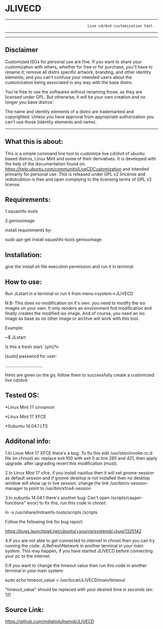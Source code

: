 JLIVECD
======
*************************************************************************************************************************
                                          Live cd/dvd customization tool
*************************************************************************************************************************
 
*************************************************************************************************************************
Disclaimer
-----------

Customized ISOs for personal use are fine. If you want to share your customization with others, whether for free or for purchase, you'll have to rename it; remove all distro specific artwork, branding, and other identity elements; and you can't confuse your intended users about the customization being associated in any way with the base distro.

You're free to use the softwares without renaming those, as they are licensed under GPL. But otherwise, it will be your own creation and no longer you base distros'.

The name and identity elements of a distro are trademarked and copyrighted. Unless you have approval from appropriate authorization you can't use those (identity elements and name).
*************************************************************************************************************************

What this is about:
-------------------
This is a simple command line tool to customize live cd/dvd of ubuntu based distros, Linux Mint and some of their derivatives. It is developed with the help of the documentation found on:
https://help.ubuntu.com/community/LiveCDCustomization and intended primarily for personal use. This is released under GPL v2 lincense and redistrubtion is free and open complying to the licensing terms of GPL v2 license.


Requirements:
------------

1.squashfs-tools

2.genisoimage

install requirements by:

sudo apt-get install squashfs-tools genisoimage

Installation:
------------

give the install.sh file execution permission and run it in terminal

How to use:
----------

Run JLstart in a terminal or run it from menu->system->JLIVECD

N.B: This does no modification on it's own. you need to modify the iso images on your own. It only renders an environment fod modification and finally creates the modified iso image. And of course, you need an iso image as base as no other image or archive will work with this tool.

Example:

~$ JLstart

Is this a fresh start: (y/n)?n

[sudo] password for user:

...............................


Hints are given on the go, follow them to successfully create a customized live cd/dvd

Tested OS:
---------

*Linux Mint 17 cinnamon

*Linux Mint 17 XFCE

*Xubuntu 14.04.1 LTS


Additonal info:
--------------

1.In Linux Mint 17 XFCE there's a bug. To fix this edit /usr/sbin/invoke-rc.d file (in chroot) as:
replace exit 100 with exit 0 at line 285 and 421, then apply upgrade. after upgrading revert this modification (must).

2.In Linux Mint 17 xfce, if you install nautilus then it will set gnome-session as default session and if gnome desktop is not installed then no desktop window will show up in live session. change the link /usr/bin/x-session-manager to point to /usr/bin/xfce4-session

3.In xubuntu 14.04.1 there's another bug: Can't open /scripts/casper-functions" error) to fix this, run this code in chroot:

ln -s /usr/share/initramfs-tools/scripts /scripts

Follow the following link for bug report:

https://bugs.launchpad.net/ubuntu/+source/systemd/+bug/1325142

4.If you are not able to get connected to internet in chroot then you can try running the code: JLRefreshNetwork in another terminal in your main system. This may happen, if you have started JLIVECD before connecting your pc to the internet.

5.If you want to change the timeout value then run this code in another terminal in your main system:

sudo echo timeout_value > /usr/local/JLIVECD/main/timeout

"timeout_value" should be replaced with your desired time in seconds (ex: 12)


Source Link:
-----------
https://github.com/mdjahidulhamid/JLIVECD
